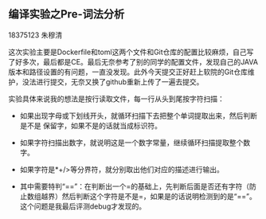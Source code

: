 ## 编译实验之Pre-词法分析

18375123 朱穆清

这次实验主要是Dockerfile和toml这两个文件和Git仓库的配置比较麻烦，自己写了好多次，最后都是CE。最后无奈参考了别的同学的配置文件，发现自己的JAVA版本和路径设置的有问题，一直没发现。此外今天提交正好赶上软院的Git仓库维护，没法进行提交，无奈又换了github重新上传了一遍去提交。

实验具体来说我的想法是按行读取文件，每一行从头到尾按字符扫描：

- 如果出现字母或下划线开头，就循环扫描下去把整个单词提取出来，然后判断是不是 保留字，如果不是的话就当成标识符。

- 如果字符扫描出数字，就说明这是一个数字常量，继续循环扫描提取整个数字。

- 如果字符是*+/>等分界符，就分别取出他们对应的描述进行输出。

- 其中需要特判“==”：在判断出一个=的基础上，先判断后面是否还有字符（防止数组越界）然后判断这个字符是不是=，如果是的话说明检测到的是“==”。这个问题是我最后评测debug才发现的。